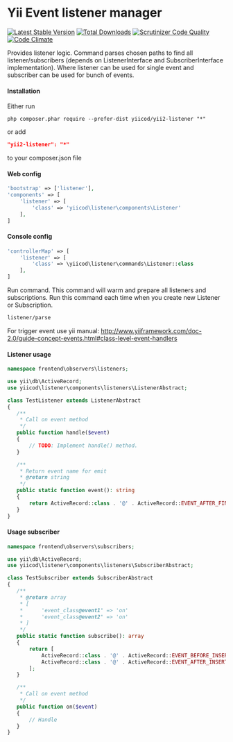 Yii Event listener manager
==========================

[![Latest Stable Version](https://poser.pugx.org/yiicod/yii2-listener/v/stable)](https://packagist.org/packages/yiicod/yii2-listener) [![Total Downloads](https://poser.pugx.org/yiicod/yii2-listener/downloads)](https://packagist.org/packages/yiicod/yii2-listener) [![Scrutinizer Code Quality](https://scrutinizer-ci.com/g/yiicod/yii2-listener/badges/quality-score.png?b=master)](https://scrutinizer-ci.com/g/yiicod/yii2-listener/?branch=master)[![Code Climate](https://codeclimate.com/github/yiicod/yii2-listener/badges/gpa.svg)](https://codeclimate.com/github/yiicod/yii2-listener)

Provides listener logic. 
Command parses chosen paths to find all listener/subscribers (depends on ListenerInterface and SubscriberInterface implementation).
Where listener can be used for single event and subscriber can be used for bunch of events.

#### Installation
Either run
```
php composer.phar require --prefer-dist yiicod/yii2-listener "*"
```

or add
```json
"yii2-listener": "*"
```
to your composer.json file

#### Web config 
```php
'bootstrap' => ['listener'],
'components' => [
    'listener' => [
        'class' => 'yiicod\listener\components\Listener'
    ],
]
```

#### Console config
```php
'controllerMap' => [
    'listener' => [
        'class' => \yiicod\listener\commands\Listener::class
    ],
]
```
Run command. This command will warm and prepare all listeners and subscriptions. Run this command each time when you create
new Listener or Subscription.
```bash
listener/parse
```

For trigger event use yii manual:
http://www.yiiframework.com/doc-2.0/guide-concept-events.html#class-level-event-handlers

#### Listener usage
 ```php
namespace frontend\observers\listeners;

use yii\db\ActiveRecord;
use yiicod\listener\components\listeners\ListenerAbstract;

class TestListener extends ListenerAbstract
{
    /**
     * Call on event method
     */
    public function handle($event)
    {
        // TODO: Implement handle() method.
    }

    /**
     * Return event name for emit
     * @return string
     */
    public static function event(): string
    {
        return ActiveRecord::class . '@' . ActiveRecord::EVENT_AFTER_FIND;
    }
}
 ```

#### Usage subscriber
 ```php
namespace frontend\observers\subscribers;

use yii\db\ActiveRecord;
use yiicod\listener\components\listeners\SubscriberAbstract;

class TestSubscriber extends SubscriberAbstract
{
    /**
     * @return array
     * [
     *      'event_class@event1' => 'on'
     *      'event_class@event2' => 'on'
     * ]
     */
    public static function subscribe(): array
    {
        return [
            ActiveRecord::class . '@' . ActiveRecord::EVENT_BEFORE_INSERT => 'on',
            ActiveRecord::class . '@' . ActiveRecord::EVENT_AFTER_INSERT => 'on'
        ];
    }

    /**
     * Call on event method
     */
    public function on($event)
    {
        // Handle
    }
}
 ```
